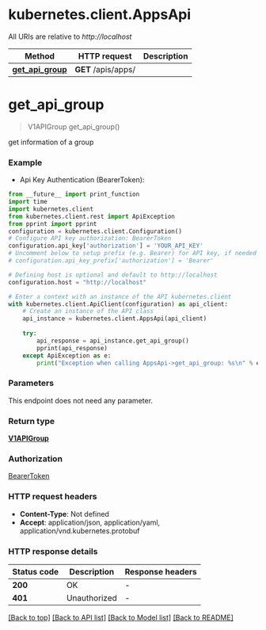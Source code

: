 # kubernetes.client.AppsApi

All URIs are relative to *http://localhost*

Method | HTTP request | Description
------------- | ------------- | -------------
[**get_api_group**](AppsApi.md#get_api_group) | **GET** /apis/apps/ | 


# **get_api_group**
> V1APIGroup get_api_group()



get information of a group

### Example

* Api Key Authentication (BearerToken):
```python
from __future__ import print_function
import time
import kubernetes.client
from kubernetes.client.rest import ApiException
from pprint import pprint
configuration = kubernetes.client.Configuration()
# Configure API key authorization: BearerToken
configuration.api_key['authorization'] = 'YOUR_API_KEY'
# Uncomment below to setup prefix (e.g. Bearer) for API key, if needed
# configuration.api_key_prefix['authorization'] = 'Bearer'

# Defining host is optional and default to http://localhost
configuration.host = "http://localhost"

# Enter a context with an instance of the API kubernetes.client
with kubernetes.client.ApiClient(configuration) as api_client:
    # Create an instance of the API class
    api_instance = kubernetes.client.AppsApi(api_client)
    
    try:
        api_response = api_instance.get_api_group()
        pprint(api_response)
    except ApiException as e:
        print("Exception when calling AppsApi->get_api_group: %s\n" % e)
```

### Parameters
This endpoint does not need any parameter.

### Return type

[**V1APIGroup**](V1APIGroup.md)

### Authorization

[BearerToken](../README.md#BearerToken)

### HTTP request headers

 - **Content-Type**: Not defined
 - **Accept**: application/json, application/yaml, application/vnd.kubernetes.protobuf

### HTTP response details
| Status code | Description | Response headers |
|-------------|-------------|------------------|
**200** | OK |  -  |
**401** | Unauthorized |  -  |

[[Back to top]](#) [[Back to API list]](../README.md#documentation-for-api-endpoints) [[Back to Model list]](../README.md#documentation-for-models) [[Back to README]](../README.md)

